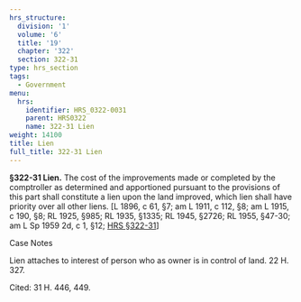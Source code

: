 ```yaml
---
hrs_structure:
  division: '1'
  volume: '6'
  title: '19'
  chapter: '322'
  section: 322-31
type: hrs_section
tags:
  - Government
menu:
  hrs:
    identifier: HRS_0322-0031
    parent: HRS0322
    name: 322-31 Lien
weight: 14100
title: Lien
full_title: 322-31 Lien
---
```

**§322-31 Lien.** The cost of the improvements made or completed by the comptroller as determined and apportioned pursuant to the provisions of this part shall constitute a lien upon the land improved, which lien shall have priority over all other liens. [L 1896, c 61, §7; am L 1911, c 112, §8; am L 1915, c 190, §8; RL 1925, §985; RL 1935, §1335; RL 1945, §2726; RL 1955, §47-30; am L Sp 1959 2d, c 1, §12; [HRS §322-31](/title-19/chapter-322/section-322-31/)]

Case Notes

Lien attaches to interest of person who as owner is in control of land. 22 H. 327.

Cited: 31 H. 446, 449.